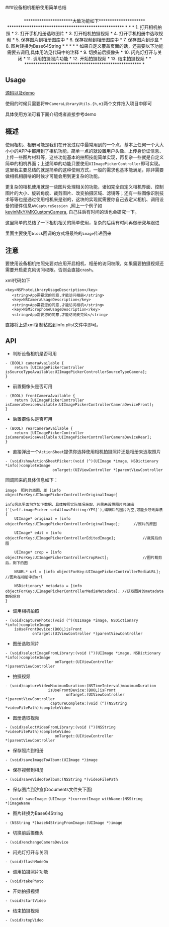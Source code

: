 ###设备相机相册使用简单总结

###


<center>**********************大致功能如下*********************
 *****************************************************
 *  *
	 *  1. 打开相机拍照
	 *  2. 打开手机相册选取图片
	 *  3. 打开相机拍摄视频
	 *  4. 打开手机相册中选取视频
	 *  5. 保存图片到相册图库中
	 *  6. 保存视频到相册图库中
	 *  7. 保存图片到沙盒
	 *  8. 图片转换为Base64String
	 *  
	 * * * * 如果自定义覆盖页面的话，还需要以下功能需要去调用,具体用法见代码中的注释
 	 *  9. 切换前后摄像头
 	 * 10. 闪光灯打开与关闭
 	 * 11. 调用拍摄照片功能
 	 * 12. 开始拍摄视频
 	 * 13. 结束拍摄视频 
 *  *
 *****************************************************
 *</center>
 
 Usage
 ------
 [源码以及demo](https://github.com/MinMao-Hub/iOS_CommonTools/tree/master/MMCameraLibraryUtils)
 
 使用的时候只需要将`MMCameraLibraryUtils.{h,m}`两个文件拖入项目中即可
 
 具体使用方法可看下面介绍或者直接参考demo
 

 概述
 ------
 
 使用相机、相册可能是我们在开发过程中最常用到的一个点，基本上任何一个大大小小的APP中都用到了相机功能，简单一点的就设置用户头像、上传身份证信息、上传一些图片材料等，这些功能基本的拍照技能简单实现，再复杂一些就是自定义简单的相机界面；上述简单的功能只要使用`UIImagePickerController`即可实现。这里我主要总结的就是简单的这种使用方式，一般的需求也基本能满足，除非需要做相机相册啥的时候才可能会用到更复杂的功能。
 
 更复杂的相机使用就是一些图片处理相关的功能，诸如完全自定义相机界面、控制图片的大小、旋转角度、裁剪图片、改变拍摄区域、滤镜等；还有一些图像识别技术等等也是通过使用相机来是别的，这块的实现就需要你自己去定义相机、调用设备的硬件信息`AVCaptureSession `,网上一个例子如[kevinMkY/MKCustomCamera](https://github.com/kevinMkY/MKCustomCamera), 自己往后有时间的话也会研究一下。
 
 这里简单的总结了一下相机相关的简单使用，复杂的后续有时间再做研究与跟进
 
 里面主要使用`block`回调的方式将最终的`image`传递回来
 
 注意
 ------
 
 要使用设备相机拍照先要对应用开启相机、相册的访问权限，如果需要拍摄视频还需要开启麦克风访问权限。否则会直接crash。
 
 xml代码如下
 
 ```
 <key>NSPhotoLibraryUsageDescription</key>
	<string>App需要您的同意,才能访问相册</string>
	<key>NSCameraUsageDescription</key>
	<string>App需要您的同意,才能访问相机</string>
	<key>NSMicrophoneUsageDescription</key>
	<string>App需要您的同意,才能访问麦克风</string>
 
 ```
 
 直接将上述xml复制粘贴到info.plist文件中即可。
 
 
 API
 ------
 
* 判断设备相机是否可用
 
```
- (BOOL) cameraAvailable {
    return [UIImagePickerController isSourceTypeAvailable:UIImagePickerControllerSourceTypeCamera];
}
```

* 前置摄像头是否可用

```
- (BOOL) frontCameraAvailable {
    return [UIImagePickerController isCameraDeviceAvailable:UIImagePickerControllerCameraDeviceFront];
}
```

* 后置摄像头是否可用

```
- (BOOL) rearCameraAvailable {
    return [UIImagePickerController isCameraDeviceAvailable:UIImagePickerControllerCameraDeviceRear];
}
```

* 直接弹出一个`ActionSheet`提供你选择使用相机拍摄照片还是相册来选取照片

```
- (void)showActionSheetPicker:(void (^)(UIImage *image, NSDictionary *info))completeImage
                     onTarget:(UIViewController *)parentViewController
```


回调回来的具体信息如下：

```
image  照片的原图，即 [info objectForKey:UIImagePickerControllerOriginalImage]
 
info信息里面包含如下数据，具体按照实际情况获取，若果未设置图片可编辑(`[self.imagePicker setAllowsEditing:YES]`),编辑后的图片为空,可能会导致奔溃
{
    UIImage* original = [info objectForKey:UIImagePickerControllerOriginalImage];      //照片的原图
 
    UIImage* edit = [info objectForKey:UIImagePickerControllerEditedImage];            //裁剪后的图
 
    UIImage* crop = [info objectForKey:UIImagePickerControllerCropRect];               //图片裁剪后，剩下的图
 
    NSURL* url = [info objectForKey:UIImagePickerControllerMediaURL];                  //图片在相册中的url
 
    NSDictionary* metadata = [info objectForKey:UIImagePickerControllerMediaMetadata]; //获取图片的metadata数据信息
}
```

* 调用相机拍照

```
- (void)capturePhoto:(void (^)(UIImage *image, NSDictionary *info))completeImage
    isUseFrontDevice:(BOOL)isFront
            onTarget:(UIViewController *)parentViewController
```

* 图册选取照片

```
- (void)selectImageFromLibrary:(void (^)(UIImage *image, NSDictionary *info))completeImage
                      onTarget:(UIViewController *)parentViewController
```

* 拍摄视频

```
- (void)captureVideoMaximumDuration:(NSTimeInterval)maximumDuration
                   isUseFrontDevice:(BOOL)isFront
                           onTarget:(UIViewController *)parentViewController
                    captureComplete:(void (^)(NSString *videoFilePath))completeVideo
```

* 图册选取视频

```
- (void)selectVideoFromLibrary:(void (^)(NSString *videoFilePath))completeVideo
                      onTarget:(UIViewController *)parentViewController
```

* 保存照片到相册

```
- (void)saveImageToAlbum:(UIImage *)image
```

* 保存视频到相册

```
- (void)saveVideoToAlbum:(NSString *)videoFilePath
```

* 保存图片到沙盒(Documents文件夹下面)

```
- (void) saveImage:(UIImage *)currentImage withName:(NSString *)imageName
```

* 图片转换为Base64String

```
- (NSString *)base64StringFromImage:(UIImage *)image
```

* 切换前后摄像头

```
- (void)enchangeCameraDevice
```

* 闪光灯打开与关闭

```
- (void)flashModeOn
```

* 调用拍摄照片功能

```
- (void)takePhoto 
```

* 开始拍摄视频

```
- (void)startVideo
```

* 结束拍摄视频

```
- (void)stopVideo
```